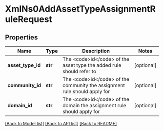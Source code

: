 # XmlNs0AddAssetTypeAssignmentRuleRequest

## Properties
Name | Type | Description | Notes
------------ | ------------- | ------------- | -------------
**asset_type_id** | **str** | The &lt;code&gt;id&lt;/code&gt; of the asset type the added rule should refer to | [optional] 
**community_id** | **str** | The &lt;code&gt;id&lt;/code&gt; of the community the assignment rule should apply for | [optional] 
**domain_id** | **str** | The &lt;code&gt;id&lt;/code&gt; of the domain the assignment rule should apply for | [optional] 

[[Back to Model list]](../README.md#documentation-for-models) [[Back to API list]](../README.md#documentation-for-api-endpoints) [[Back to README]](../README.md)


